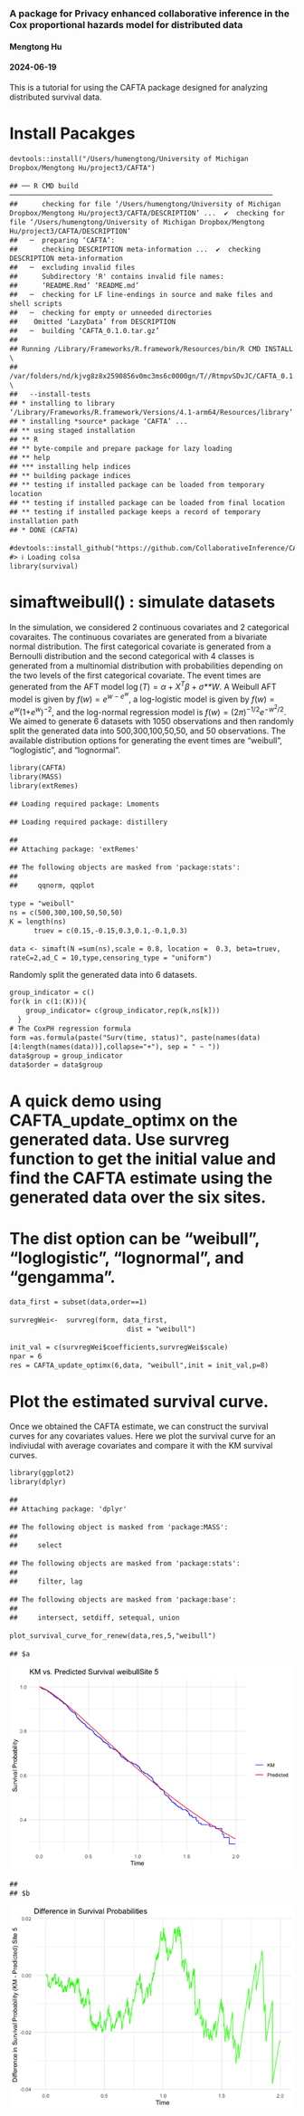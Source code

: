 ### A package for Privacy enhanced collaborative inference in the Cox proportional hazards model for distributed data

#### Mengtong Hu

#### 2024-06-19

This is a tutorial for using the CAFTA package designed for analyzing
distributed survival data.

# Install Pacakges

    devtools::install("/Users/humengtong/University of Michigan Dropbox/Mengtong Hu/project3/CAFTA")

    ## ── R CMD build ─────────────────────────────────────────────────────────────────
    ##      checking for file ‘/Users/humengtong/University of Michigan Dropbox/Mengtong Hu/project3/CAFTA/DESCRIPTION’ ...  ✔  checking for file ‘/Users/humengtong/University of Michigan Dropbox/Mengtong Hu/project3/CAFTA/DESCRIPTION’
    ##   ─  preparing ‘CAFTA’:
    ##      checking DESCRIPTION meta-information ...  ✔  checking DESCRIPTION meta-information
    ##   ─  excluding invalid files
    ##      Subdirectory 'R' contains invalid file names:
    ##      ‘README.Rmd’ ‘README.md’
    ##   ─  checking for LF line-endings in source and make files and shell scripts
    ##   ─  checking for empty or unneeded directories
    ##    Omitted ‘LazyData’ from DESCRIPTION
    ##   ─  building ‘CAFTA_0.1.0.tar.gz’
    ##      
    ## Running /Library/Frameworks/R.framework/Resources/bin/R CMD INSTALL \
    ##   /var/folders/nd/kjvg8z8x2590856v0mc3ms6c0000gn/T//RtmpvSDvJC/CAFTA_0.1.0.tar.gz \
    ##   --install-tests 
    ## * installing to library ‘/Library/Frameworks/R.framework/Versions/4.1-arm64/Resources/library’
    ## * installing *source* package ‘CAFTA’ ...
    ## ** using staged installation
    ## ** R
    ## ** byte-compile and prepare package for lazy loading
    ## ** help
    ## *** installing help indices
    ## ** building package indices
    ## ** testing if installed package can be loaded from temporary location
    ## ** testing if installed package can be loaded from final location
    ## ** testing if installed package keeps a record of temporary installation path
    ## * DONE (CAFTA)

    #devtools::install_github("https://github.com/CollaborativeInference/CAFTA") 
    #> ℹ Loading colsa
    library(survival)

# simaftweibull() : simulate datasets

In the simulation, we considered 2 continuous covariates and 2
categorical covaraites. The continuous covariates are generated from a
bivariate normal distribution. The first categorical covariate is
generated from a Bernoulli distribution and the second categorical with
4 classes is generated from a multinomial distribution with
probabilities depending on the two levels of the first categorical
covariate. The event times are generated from the AFT model
log (*T*) = *α* + *X*<sup>*T*</sup>*β* + *σ**W*.
A Weibull AFT model is given by
*f*(*w*) = *e*<sup>*w* − *e*<sup>*w*</sup></sup>, a log-logistic model
is given by
*f*(*w*) = *e*<sup>*w*</sup>(1+*e*<sup>*w*</sup>)<sup>−2</sup>, and the
log-normal regression model is
*f*(*w*) = (2*π*)<sup>−1/2</sup>*e*<sup>−*w*<sup>2</sup>/2</sup>. We
aimed to generate 6 datasets with 1050 observations and then randomly
split the generated data into 500,300,100,50,50, and 50 observations.
The available distribution options for generating the event times are
“weibull”, “loglogistic”, and “lognormal”.

    library(CAFTA)
    library(MASS)
    library(extRemes)

    ## Loading required package: Lmoments

    ## Loading required package: distillery

    ## 
    ## Attaching package: 'extRemes'

    ## The following objects are masked from 'package:stats':
    ## 
    ##     qqnorm, qqplot

    type = "weibull"
    ns = c(500,300,100,50,50,50)
    K = length(ns)
          truev = c(0.15,-0.15,0.3,0.1,-0.1,0.3)

    data <- simaft(N =sum(ns),scale = 0.8, location =  0.3, beta=truev, rateC=2,ad_C = 10,type,censoring_type = "uniform")

Randomly split the generated data into 6 datasets.

    group_indicator = c()
    for(k in c(1:(K))){
        group_indicator= c(group_indicator,rep(k,ns[k]))
      }
    # The CoxPH regression formula  
    form =as.formula(paste("Surv(time, status)", paste(names(data)[4:length(names(data))],collapse="+"), sep = " ~ "))
    data$group = group_indicator
    data$order = data$group

# A quick demo using CAFTA\_update\_optimx on the generated data. Use survreg function to get the initial value and find the CAFTA estimate using the generated data over the six sites.

# The dist option can be “weibull”, “loglogistic”, “lognormal”, and “gengamma”.

    data_first = subset(data,order==1)

    survregWei<-  survreg(form, data_first,
                                 dist = "weibull")
        
    init_val = c(survregWei$coefficients,survregWei$scale)
    npar = 6
    res = CAFTA_update_optimx(6,data, "weibull",init = init_val,p=8)

# Plot the estimated survival curve.

Once we obtained the CAFTA estimate, we can construct the survival
curves for any covariates values. Here we plot the survival curve for an
indiviudal with average covariates and compare it with the KM survival
curves.

    library(ggplot2)
    library(dplyr)

    ## 
    ## Attaching package: 'dplyr'

    ## The following object is masked from 'package:MASS':
    ## 
    ##     select

    ## The following objects are masked from 'package:stats':
    ## 
    ##     filter, lag

    ## The following objects are masked from 'package:base':
    ## 
    ##     intersect, setdiff, setequal, union

    plot_survival_curve_for_renew(data,res,5,"weibull")

    ## $a

![](README_files/figure-markdown_strict/unnamed-chunk-5-1.png)

    ## 
    ## $b

![](README_files/figure-markdown_strict/unnamed-chunk-5-2.png)

